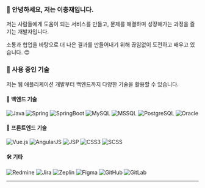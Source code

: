 ### 👋 안녕하세요, 저는 이충재입니다.

저는 사람들에게 도움이 되는 서비스를 만들고, 문제를 해결하며 성장해가는 과정을 즐기는 개발자입니다.

소통과 협업을 바탕으로 더 나은 결과를 만들어내기 위해 끊임없이 도전하고 배우고 있습니다. 😊

### 💬 사용 중인 기술
저는 웹 애플리케이션 개발부터 백엔드까지 다양한 기술을 활용할 수 있습니다.

#### 🔧 백엔드 기술
<span>
  <img src="https://img.shields.io/badge/Java-007396?style=flat-square&logo=Java&logoColor=white" alt="Java">
  <img src="https://img.shields.io/badge/Spring-6DB33F?style=flat-square&logo=Spring&logoColor=white" alt="Spring">
  <img src="https://img.shields.io/badge/SpringBoot-6DB33F?style=flat-square&logo=SpringBoot&logoColor=white" alt="SpringBoot">
  <img src="https://img.shields.io/badge/MySQL-4479A1?style=flat-square&logo=MySQL&logoColor=white" alt="MySQL">
  <img src="https://img.shields.io/badge/MSSQL-CC2927?style=flat-square&logo=MicrosoftSQLServer&logoColor=white" alt="MSSQL">
  <img src="https://img.shields.io/badge/PostgreSQL-003545?style=flat-square&logo=PostgreSQL&logoColor=white" alt="PostgreSQL">
  <img src="https://img.shields.io/badge/Oracle-F80000?style=flat-square&logo=Oracle&logoColor=white" alt="Oracle">
</span>

#### 🎨 프론트엔드 기술
<span>
  <img src="https://img.shields.io/badge/Vue.js-4FC08D?style=flat-square&logo=Vue.js&logoColor=white" alt="Vue.js">
  <img src="https://img.shields.io/badge/AngularJS-DD0031?style=flat-square&logo=AngularJS&logoColor=white" alt="AngularJS">
  <img src="https://img.shields.io/badge/JSP-F7DF1E?style=flat-square&logo=java&logoColor=black" alt="JSP">
  <img src="https://img.shields.io/badge/CSS3-1572B6?style=flat-square&logo=CSS3&logoColor=white" alt="CSS3">
  <img src="https://img.shields.io/badge/SCSS-CC6699?style=flat-square&logo=Sass&logoColor=white" alt="SCSS">
</span>

#### 🛠️ 기타
<span>
  <img src="https://img.shields.io/badge/Redmine-B32024?style=flat-square&logo=Redmine&logoColor=white" alt="Redmine">
  <img src="https://img.shields.io/badge/Jira-0052CC?style=flat-square&logo=Jira&logoColor=white" alt="Jira">
  <img src="https://img.shields.io/badge/Zeplin-FFE4A1?style=flat-square&logo=Zeplin&logoColor=black" alt="Zeplin">
  <img src="https://img.shields.io/badge/Figma-F24E1E?style=flat-square&logo=Figma&logoColor=white" alt="Figma">
  <img src="https://img.shields.io/badge/GitHub-181717?style=flat-square&logo=GitHub&logoColor=white" alt="GitHub">
  <img src="https://img.shields.io/badge/GitLab-FC6D26?style=flat-square&logo=GitLab&logoColor=white" alt="GitLab">
</span>

---

